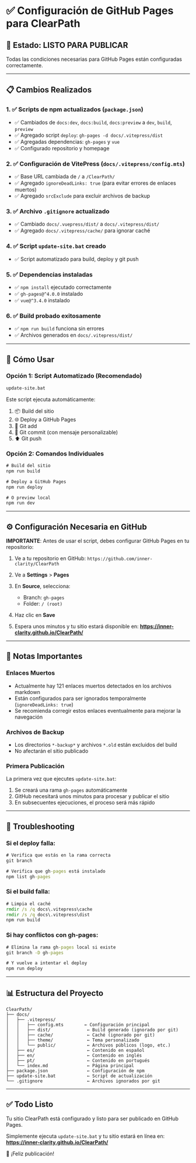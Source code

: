 # ✅ Configuración de GitHub Pages para ClearPath

## 🎉 Estado: LISTO PARA PUBLICAR

Todas las condiciones necesarias para GitHub Pages están configuradas correctamente.

---

## 📋 Cambios Realizados

### 1. ✅ Scripts de npm actualizados (`package.json`)
- ✅ Cambiados de `docs:dev`, `docs:build`, `docs:preview` a `dev`, `build`, `preview`
- ✅ Agregado script `deploy`: `gh-pages -d docs/.vitepress/dist`
- ✅ Agregadas dependencias: `gh-pages` y `vue`
- ✅ Configurado repositorio y homepage

### 2. ✅ Configuración de VitePress (`docs/.vitepress/config.mts`)
- ✅ Base URL cambiada de `/` a `/ClearPath/`
- ✅ Agregado `ignoreDeadLinks: true` (para evitar errores de enlaces muertos)
- ✅ Agregado `srcExclude` para excluir archivos de backup

### 3. ✅ Archivo `.gitignore` actualizado
- ✅ Cambiado `docs/.vuepress/dist/` a `docs/.vitepress/dist/`
- ✅ Agregado `docs/.vitepress/cache/` para ignorar caché

### 4. ✅ Script `update-site.bat` creado
- ✅ Script automatizado para build, deploy y git push

### 5. ✅ Dependencias instaladas
- ✅ `npm install` ejecutado correctamente
- ✅ `gh-pages@^4.0.0` instalado
- ✅ `vue@^3.4.0` instalado

### 6. ✅ Build probado exitosamente
- ✅ `npm run build` funciona sin errores
- ✅ Archivos generados en `docs/.vitepress/dist/`

---

## 🚀 Cómo Usar

### Opción 1: Script Automatizado (Recomendado)
```cmd
update-site.bat
```

Este script ejecuta automáticamente:
1. 📦 Build del sitio
2. 🌐 Deploy a GitHub Pages
3. 📝 Git add
4. 💾 Git commit (con mensaje personalizable)
5. ⬆️ Git push

### Opción 2: Comandos Individuales
```cmd
# Build del sitio
npm run build

# Deploy a GitHub Pages
npm run deploy

# O preview local
npm run dev
```

---

## ⚙️ Configuración Necesaria en GitHub

**IMPORTANTE**: Antes de usar el script, debes configurar GitHub Pages en tu repositorio:

1. Ve a tu repositorio en GitHub: `https://github.com/inner-clarity/ClearPath`

2. Ve a **Settings** > **Pages**

3. En **Source**, selecciona:
   - Branch: `gh-pages`
   - Folder: `/ (root)`

4. Haz clic en **Save**

5. Espera unos minutos y tu sitio estará disponible en:
   **https://inner-clarity.github.io/ClearPath/**

---

## 📝 Notas Importantes

### Enlaces Muertos
- Actualmente hay 121 enlaces muertos detectados en los archivos markdown
- Están configurados para ser ignorados temporalmente (`ignoreDeadLinks: true`)
- Se recomienda corregir estos enlaces eventualmente para mejorar la navegación

### Archivos de Backup
- Los directorios `*-backup*` y archivos `*.old` están excluidos del build
- No afectarán el sitio publicado

### Primera Publicación
La primera vez que ejecutes `update-site.bat`:
1. Se creará una rama `gh-pages` automáticamente
2. GitHub necesitará unos minutos para procesar y publicar el sitio
3. En subsecuentes ejecuciones, el proceso será más rápido

---

## 🔧 Troubleshooting

### Si el deploy falla:
```cmd
# Verifica que estás en la rama correcta
git branch

# Verifica que gh-pages está instalado
npm list gh-pages
```

### Si el build falla:
```cmd
# Limpia el caché
rmdir /s /q docs\.vitepress\cache
rmdir /s /q docs\.vitepress\dist
npm run build
```

### Si hay conflictos con gh-pages:
```cmd
# Elimina la rama gh-pages local si existe
git branch -D gh-pages

# Y vuelve a intentar el deploy
npm run deploy
```

---

## 📊 Estructura del Proyecto

```
ClearPath/
├── docs/
│   ├── .vitepress/
│   │   ├── config.mts        ← Configuración principal
│   │   ├── dist/              ← Build generado (ignorado por git)
│   │   ├── cache/             ← Caché (ignorado por git)
│   │   ├── theme/             ← Tema personalizado
│   │   └── public/            ← Archivos públicos (logo, etc.)
│   ├── es/                    ← Contenido en español
│   ├── en/                    ← Contenido en inglés
│   ├── pt/                    ← Contenido en portugués
│   └── index.md               ← Página principal
├── package.json               ← Configuración de npm
├── update-site.bat            ← Script de actualización
└── .gitignore                 ← Archivos ignorados por git
```

---

## ✅ Todo Listo

Tu sitio ClearPath está configurado y listo para ser publicado en GitHub Pages.

Simplemente ejecuta `update-site.bat` y tu sitio estará en línea en:
**https://inner-clarity.github.io/ClearPath/**

🎉 ¡Feliz publicación!

